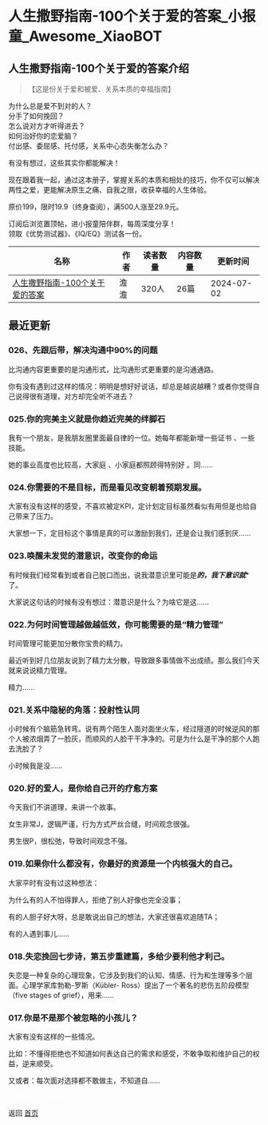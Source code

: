 # 人生撒野指南-100个关于爱的答案_小报童_Awesome_XiaoBOT

## 人生撒野指南-100个关于爱的答案介绍
> 【这是份关于爱和被爱、关系本质的幸福指南】    
    
为什么总是爱不到对的人？    
分手了如何挽回？    
怎么说对方才听得进去？    
如何治好你的恋爱脑？    
付出感、委屈感、托付感，关系中心态失衡怎么办？    
    
有没有想过，这些其实你都能解决！    
    
现在跟着我一起，通过这本册子，掌握关系的本质和相处的技巧，你不仅可以解决两性之爱，更能解决原生之痛、自我之限，收获幸福的人生体验。    
    
原价199，限时19.9（终身查阅），满500人涨至29.9元。    
    
订阅后浏览置顶帖，进小报童陪伴群，每周深度分享！    
领取《优势测试器》、《IQ/EQ》测试各一份。  
  


|名称|作者|读者数量|内容数量|更新时间|
|---|---|---|---|---|
|[人生撒野指南-100个关于爱的答案](https://xiaobot.net/p/answer100?refer=0b133df9-27dc-423b-8101-639049001c13)|澹澹|320人|26篇|2024-07-02|

## 最近更新
### 026、先跟后带，解决沟通中90%的问题

比沟通内容更重要的是沟通形式，比沟通形式更重要的是沟通通路。

你有没有遇到过这样的情况：明明是想好好说话，却总是越说越糟？或者你觉得自己说得很有道理，对方却完全听不进去？

### 025.你的完美主义就是你趋近完美的绊脚石

我有一个朋友，是我朋友圈里面最自律的一位。她每年都能新增一些证书 、一些技能。

她的事业高度也比较高，大家庭 、小家庭都照顾得特别好 。同......

### 024.你需要的不是目标，而是看见改变朝着预期发展。

大家有没有这样的感受，不喜欢被定KPI，定计划定目标虽然看似有用但是也给自己带来了压力。



大家想一下，定目标这个事情是真的可以激励到我们，还是会让我们感到厌......

### 023.唤醒未发觉的潜意识，改变你的命运

有时候我们经常看到或者自己脱口而出，说我潜意识里可能是***的，我下意识就****了。



大家说这句话的时候有没有想过：潜意识是什么？为啥它是这......

### 022.为何时间管理越做越低效，你可能需要的是“精力管理”

时间管理可能更加分散你宝贵的精力。



最近听到好几位朋友说到了精力太分散，导致跟多事情做不出成绩。那么我们今天就来说说精力管理。



精力......

### 021.关系中隐秘的角落：投射性认同

小时候有个脑筋急转弯。说有两个陌生人面对面坐火车，经过隧道的时候逆风的那个人被浓烟弄了一脸灰，而顺风的人脸干干净净的。可是为什么是干净的那个人跑去洗脸了？

小时候我是没......

### 020.好的爱人，是你给自己开的疗愈方案

今天我们不讲道理，来讲一个故事。

女生非常J，逻辑严谨，行为方式严丝合缝，时间观念很强。

男生很P，很松弛，导致时间观念不强。



### 019.如果你什么都没有，你最好的资源是一个内核强大的自己。

大家平时有没有过这种想法：

为什么有的人不怕得罪人，拒绝了别人好像也完全没事；

有的人胆子好大呀，总是敢说出自己的想法，大家还很喜欢追随TA；

有的人遇到事儿......

### 018.失恋挽回七步诗，第五步重建篇，多给少要利他才利己。

失恋是一种复杂的心理现象，它涉及到我们的认知、情感、行为和生理等多个层面。心理学家库勃勒-罗斯（Kübler-
Ross）提出了一个著名的悲伤五阶段模型（five stages of grief），用来......

### 017.你是不是那个被忽略的小孩儿？

大家有没有这样的一些情况。

比如：不懂得拒绝也不知道如何表达自己的需求和感受，不敢争取和维护自己的权益，逆来顺受。

又或者：每次面对选择都不敢做主，不知道自......


<a href="https://github.com/Reno9527/awesome-xiaobot" style="color: white; text-decoration: none;">awesome-xiaobot</a>

返回 [首页](../README.md)
